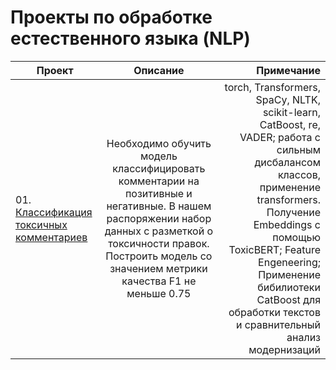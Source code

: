 # Проекты по обработке естественного языка (NLP)

| Проект       | Описание                | Примечание |
| ------------- |:------------------:| -----:|
| 01. [Классификация токсичных комментариев](https://github.com/berserkr7/NLP-Projects/tree/main/Toxic-Comments)     |  Необходимо обучить модель классифицировать комментарии на позитивные и негативные. В нашем распоряжении набор данных с разметкой о токсичности правок. Построить модель со значением метрики качества F1 не меньше 0.75| torch, Transformers, SpaCy, NLTK,  scikit-learn, CatBoost, re, VADER; работа с сильным дисбалансом классов, применение transformers. Получение Embeddings с помощью ToxicBERT; Feature Engeneering; Применение бибилиотеки CatBoost для обработки текстов и сравнительный анализ модернизаций   |
